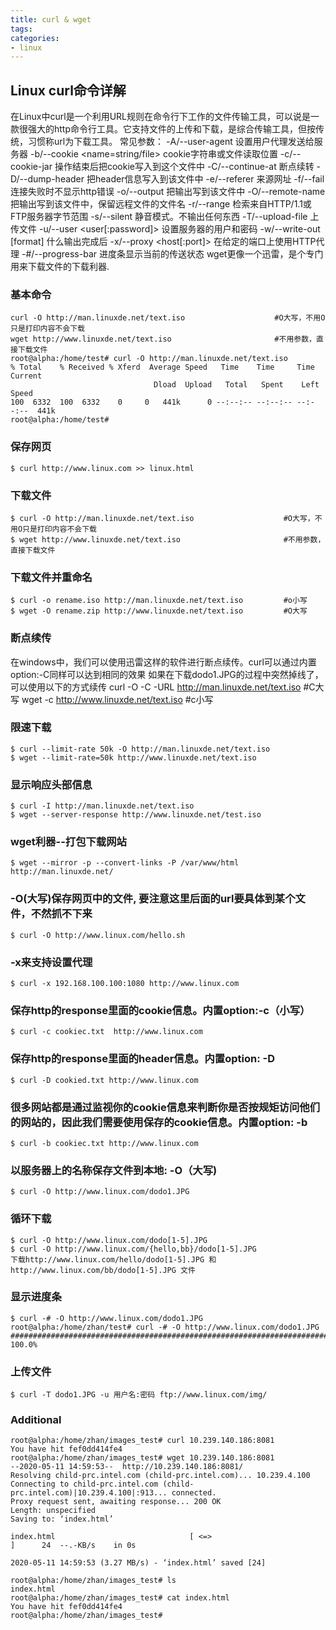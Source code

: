 ```yaml
---
title: curl & wget
tags: 
categories:
- linux
---
```


## Linux curl命令详解
在Linux中curl是一个利用URL规则在命令行下工作的文件传输工具，可以说是一款很强大的http命令行工具。它支持文件的上传和下载，是综合传输工具，但按传统，习惯称url为下载工具。
常见参数：
	-A/--user-agent <string>              设置用户代理发送给服务器
	-b/--cookie <name=string/file>    cookie字符串或文件读取位置
	-c/--cookie-jar <file>                    操作结束后把cookie写入到这个文件中
	-C/--continue-at <offset>            断点续转
	-D/--dump-header <file>              把header信息写入到该文件中
	-e/--referer                                  来源网址
	-f/--fail                                          连接失败时不显示http错误
	-o/--output                                  把输出写到该文件中
	-O/--remote-name                      把输出写到该文件中，保留远程文件的文件名
	-r/--range <range>                      检索来自HTTP/1.1或FTP服务器字节范围
	-s/--silent                                    静音模式。不输出任何东西
	-T/--upload-file <file>                  上传文件
	-u/--user <user[:password]>      设置服务器的用户和密码
	-w/--write-out [format]                什么输出完成后
	-x/--proxy <host[:port]>              在给定的端口上使用HTTP代理
	-#/--progress-bar                        进度条显示当前的传送状态
wget更像一个迅雷，是个专门用来下载文件的下载利器.

### 基本命令
	curl -O http://man.linuxde.net/text.iso                    #O大写，不用O只是打印内容不会下载
	wget http://www.linuxde.net/text.iso                       #不用参数，直接下载文件
	root@alpha:/home/test# curl -O http://man.linuxde.net/text.iso
	% Total    % Received % Xferd  Average Speed   Time    Time     Time  Current
									Dload  Upload   Total   Spent    Left  Speed
	100  6332  100  6332    0     0   441k      0 --:--:-- --:--:-- --:--:--  441k
	root@alpha:/home/test#

### 保存网页
	$ curl http://www.linux.com >> linux.html

### 下载文件
	$ curl -O http://man.linuxde.net/text.iso                    #O大写，不用O只是打印内容不会下载
	$ wget http://www.linuxde.net/text.iso                       #不用参数，直接下载文件

### 下载文件并重命名
	$ curl -o rename.iso http://man.linuxde.net/text.iso         #o小写
	$ wget -O rename.zip http://www.linuxde.net/text.iso         #O大写

### 断点续传
在windows中，我们可以使用迅雷这样的软件进行断点续传。curl可以通过内置option:-C同样可以达到相同的效果
如果在下载dodo1.JPG的过程中突然掉线了，可以使用以下的方式续传
	curl -O -C -URL http://man.linuxde.net/text.iso            #C大写
	wget -c http://www.linuxde.net/text.iso                    #c小写

### 限速下载
	$ curl --limit-rate 50k -O http://man.linuxde.net/text.iso
	$ wget --limit-rate=50k http://www.linuxde.net/text.iso

### 显示响应头部信息
	$ curl -I http://man.linuxde.net/text.iso
	$ wget --server-response http://www.linuxde.net/test.iso

### wget利器--打包下载网站
	$ wget --mirror -p --convert-links -P /var/www/html http://man.linuxde.net/

### -O(大写)保存网页中的文件, 要注意这里后面的url要具体到某个文件，不然抓不下来
	$ curl -O http://www.linux.com/hello.sh

### -x来支持设置代理
	$ curl -x 192.168.100.100:1080 http://www.linux.com	

### 保存http的response里面的cookie信息。内置option:-c（小写）
	$ curl -c cookiec.txt  http://www.linux.com

### 保存http的response里面的header信息。内置option: -D
	$ curl -D cookied.txt http://www.linux.com

### 很多网站都是通过监视你的cookie信息来判断你是否按规矩访问他们的网站的，因此我们需要使用保存的cookie信息。内置option: -b
	$ curl -b cookiec.txt http://www.linux.com


### 以服务器上的名称保存文件到本地: -O（大写)
	$ curl -O http://www.linux.com/dodo1.JPG

### 循环下载
	$ curl -O http://www.linux.com/dodo[1-5].JPG
	$ curl -O http://www.linux.com/{hello,bb}/dodo[1-5].JPG
	下载http://www.linux.com/hello/dodo[1-5].JPG 和 http://www.linux.com/bb/dodo[1-5].JPG 文件

### 显示进度条
	$ curl -# -O http://www.linux.com/dodo1.JPG
	root@alpha:/home/zhan/test# curl -# -O http://www.linux.com/dodo1.JPG
	####################################################################################### 100.0%


### 上传文件
	$ curl -T dodo1.JPG -u 用户名:密码 ftp://www.linux.com/img/

### Additional

	root@alpha:/home/zhan/images_test# curl 10.239.140.186:8081
	You have hit fef0dd414fe4
	root@alpha:/home/zhan/images_test# wget 10.239.140.186:8081
	--2020-05-11 14:59:53--  http://10.239.140.186:8081/
	Resolving child-prc.intel.com (child-prc.intel.com)... 10.239.4.100
	Connecting to child-prc.intel.com (child-prc.intel.com)|10.239.4.100|:913... connected.
	Proxy request sent, awaiting response... 200 OK
	Length: unspecified
	Saving to: ‘index.html’
	
	index.html                              [ <=>                                                                ]      24  --.-KB/s    in 0s
	
	2020-05-11 14:59:53 (3.27 MB/s) - ‘index.html’ saved [24]
	
	root@alpha:/home/zhan/images_test# ls
	index.html
	root@alpha:/home/zhan/images_test# cat index.html
	You have hit fef0dd414fe4
	root@alpha:/home/zhan/images_test#









